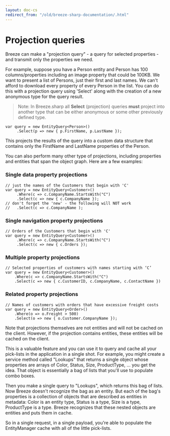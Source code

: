```yaml
---
layout: doc-cs
redirect_from: "/old/breeze-sharp-documentation/.html"
---
```


# Projection queries

Breeze can make a "projection query" - a query for selected properties - and transmit only the properties we need.

For example, suppose you have a Person entity and Person has 100 columns/properties including an image property that could be 100KB. We want to present a list of Persons, just their first and last names. We can't afford to download every property of every Person in the list. You can do this with a projection query using 'Select' along with the creation of a new anonymous type for the query result.

> Note: In Breeze.sharp all **Select** (projection) queries **must** project into another type that can be either anonymous or some other previously defined type. 

    var query = new EntityQuery<Person>()
         .Select(p => new { p.FirstName, p.LastName });

This projects the results of the query into a custom data structure that contains only the FirstName and LastName properties of the Person.

You can also perform many other type of projections, including properties and entities that span the object graph. Here are a few examples:

### Single data property projections

    // just the names of the Customers that begin with 'C'
    var query = new EntityQuery<Customer>()
         .Where(c => c.CompanyName.StartsWith("C")
         .Select(c => new { c.CompanyName });
    // don't forget the 'new' - the following will NOT work
    //   .Select(c => c.CompanyName );

### Single navigation property projections

    // Orders of the Customers that begin with 'C'
    var query = new EntityQuery<Customer>()
         .Where(c => c.CompanyName.StartsWith("C")
         .Select(c => new { c.Orders });

### Multiple property projections

    // Selected properties of customers with names starting with ‘C’
    var query = new EntityQuery<Customer>()
        .Where(c => c.CompanyName.StartsWith("C")
        .Select(c => new { c.CustomerID, c.CompanyName, c.ContactName })      

### Related property projections

    // Names of customers with orders that have excessive freight costs
    var query = new EntityQuery<Order>()
        .Where(o => o.Freight > 500)
        .Select(o => new { o.Customer.CompanyName });

Note that projections themselves are not entities and will not be cached on the client. However, if the projection contains entities, these entities will be cached on the client.

This is a valuable feature and you can use it to query and cache all your pick-lists in the application in a single shot. For example, you might create a service method called "Lookups" that returns a single object whose properties are arrays of Color, Status, Size, ProductType, ... you get the idea. That object is essentially a bag of lists that you'll use to populate combo boxes.

Then you make a single query to "Lookups", which returns this bag of lists. Now Breeze doesn't recognize the bag as an entity. But each of the bag's properties is a collection of objects that are described as entities in metadata: Color is an entity type, Status is a type, Size is a type, ProductType is a type. Breeze recognizes that these nested objects are entities and puts them in cache. 

So in a single request, in a single payload, you're able to populate the EntityManager cache with all of the little pick-lists.